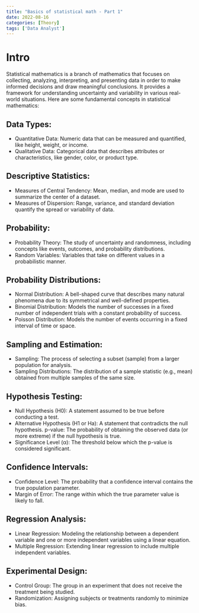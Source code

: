 ```yaml
---
title: "Basics of statistical math - Part 1"
date: 2022-08-16
categories: [Theory]
tags: ['Data Analyst']
---
```


# Intro 

Statistical mathematics is a branch of mathematics that focuses on collecting, analyzing, interpreting, and presenting data in order to make informed decisions and draw meaningful conclusions. It provides a framework for understanding uncertainty and variability in various real-world situations. Here are some fundamental concepts in statistical mathematics:

## Data Types:

- Quantitative Data: Numeric data that can be measured and quantified, like height, weight, or income.
- Qualitative Data: Categorical data that describes attributes or characteristics, like gender, color, or product type.
## Descriptive Statistics:

- Measures of Central Tendency: Mean, median, and mode are used to summarize the center of a dataset.
- Measures of Dispersion: Range, variance, and standard deviation quantify the spread or variability of data.
## Probability:

- Probability Theory: The study of uncertainty and randomness, including concepts like events, outcomes, and probability distributions.
- Random Variables: Variables that take on different values in a probabilistic manner.
## Probability Distributions:

- Normal Distribution: A bell-shaped curve that describes many natural phenomena due to its symmetrical and well-defined properties.
- Binomial Distribution: Models the number of successes in a fixed number of independent trials with a constant probability of success.
- Poisson Distribution: Models the number of events occurring in a fixed interval of time or space.
## Sampling and Estimation:

- Sampling: The process of selecting a subset (sample) from a larger population for analysis.
- Sampling Distributions: The distribution of a sample statistic (e.g., mean) obtained from multiple samples of the same size.
## Hypothesis Testing:

- Null Hypothesis (H0): A statement assumed to be true before conducting a test.
- Alternative Hypothesis (H1 or Ha): A statement that contradicts the null hypothesis.
p-value: The probability of obtaining the observed data (or more extreme) if the null hypothesis is true.
- Significance Level (α): The threshold below which the p-value is considered significant.
## Confidence Intervals:

- Confidence Level: The probability that a confidence interval contains the true population parameter.
- Margin of Error: The range within which the true parameter value is likely to fall.
## Regression Analysis:

- Linear Regression: Modeling the relationship between a dependent variable and one or more independent variables using a linear equation.
- Multiple Regression: Extending linear regression to include multiple independent variables.
## Experimental Design:

- Control Group: The group in an experiment that does not receive the treatment being studied.
- Randomization: Assigning subjects or treatments randomly to minimize bias.